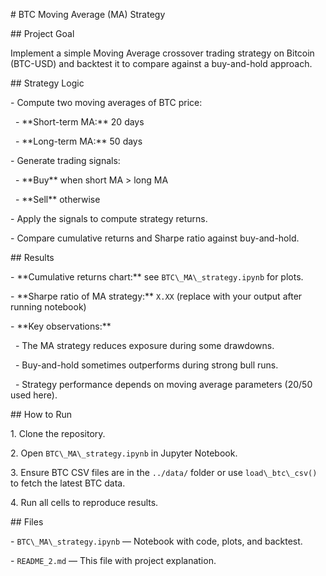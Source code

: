 \# BTC Moving Average (MA) Strategy



\## Project Goal

Implement a simple Moving Average crossover trading strategy on Bitcoin (BTC-USD) and backtest it to compare against a buy-and-hold approach.



\## Strategy Logic

\- Compute two moving averages of BTC price:

&nbsp; - \*\*Short-term MA:\*\* 20 days

&nbsp; - \*\*Long-term MA:\*\* 50 days

\- Generate trading signals:

&nbsp; - \*\*Buy\*\* when short MA > long MA

&nbsp; - \*\*Sell\*\* otherwise

\- Apply the signals to compute strategy returns.

\- Compare cumulative returns and Sharpe ratio against buy-and-hold.



\## Results

\- \*\*Cumulative returns chart:\*\* see `BTC\_MA\_strategy.ipynb` for plots.

\- \*\*Sharpe ratio of MA strategy:\*\* `X.XX` (replace with your output after running notebook)

\- \*\*Key observations:\*\*

&nbsp; - The MA strategy reduces exposure during some drawdowns.

&nbsp; - Buy-and-hold sometimes outperforms during strong bull runs.

&nbsp; - Strategy performance depends on moving average parameters (20/50 used here).



\## How to Run

1\. Clone the repository.

2\. Open `BTC\_MA\_strategy.ipynb` in Jupyter Notebook.

3\. Ensure BTC CSV files are in the `../data/` folder or use `load\_btc\_csv()` to fetch the latest BTC data.

4\. Run all cells to reproduce results.



\## Files

\- `BTC\_MA\_strategy.ipynb` — Notebook with code, plots, and backtest.

\- `README_2.md` — This file with project explanation.





